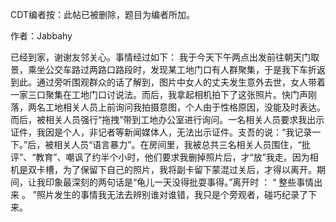 CDT编者按：此帖已被删除，题目为编者所加。

作者：Jabbahy

已经到家，谢谢友邻关心。事情经过如下： 我于今天下午两点出发前往朝天门取景，乘坐公交车路过两路口路段时，发现某工地门口有人群聚集，于是我下车折返到此。通过旁听围观群众的话了解到，图片中女人的丈夫发生意外去世，女人带着一家三口聚集在工地门口讨说法。而后，我拿起相机拍下了这张照片。快门声刚落，两名工地相关人员上前询问我拍摄意图，个人甶于性格原因，没能及时表达。而后，被相关人员强行“拖拽”带到工地办公室进行询问。一名相关人员要求我出示证件，我因是个人，非记者等新闻媒体人，无法出示证件。支吾的说：“我记录一下。”后，被相关人员“语言暴力”。在房间里，我被总共三名相关人员围住，“批评”、“教育”、嘲讽了约半个小时，他们要求我删掉照片后，才“放”我走。因为相机是双卡槽，为了保留下自己的照片，我将副卡留下蒙混过关后，才得以离开。期间，让我印象最深刻的两句话是“龟儿一天没得批耍事得。”离开时 ： “ 整些事情出来 。 ”照片发生的事情我无法去辨别谁对谁错，我只是个旁观者，碰巧纪录了下来。 


